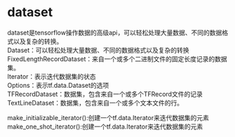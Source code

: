# dataset 
dataset是tensorflow操作数据的高级api，可以轻松处理大量数据、不同的数据格式以及复杂的转换。  
Dataset：可以轻松处理大量数据、不同的数据格式以及复杂的转换
FixedLengthRecordDataset：来自一个或多个二进制文件的固定长度记录的数据集。  
Iterator：表示迭代数据集的状态  
Options：表示tf.data.Dataset的选项   
TFRecordDataset：数据集，包含来自一个或多个TFRecord文件的记录  
TextLineDataset：数据集，包含来自一个或多个文本文件的行。  

make_initializable_iterator():创建一个tf.data.Iterator来迭代数据集的元素    
make_one_shot_iterator():创建一个tf.data.Iterator来迭代数据集的元素   